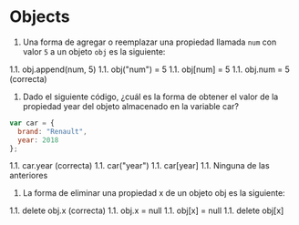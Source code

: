 # Objects

1. Una forma de agregar o reemplazar una propiedad llamada `num` con valor `5` a un objeto `obj` es la siguiente:

  1.1. obj.append(num, 5)
  1.1. obj("num") = 5
  1.1. obj[num] = 5
  1.1. obj.num = 5 (correcta)

1. Dado el siguiente código, ¿cuál es la forma de obtener el valor de la propiedad year del objeto almacenado en la variable car?

```javascript
var car = {
  brand: "Renault",
  year: 2018
};
```

  1.1. car.year (correcta)
  1.1. car("year")
  1.1. car[year]
  1.1. Ninguna de las anteriores

1. La forma de eliminar una propiedad x de un objeto obj es la siguiente:

  1.1. delete obj.x (correcta)
  1.1. obj.x = null
  1.1. obj[x] = null
  1.1. delete obj[x]

